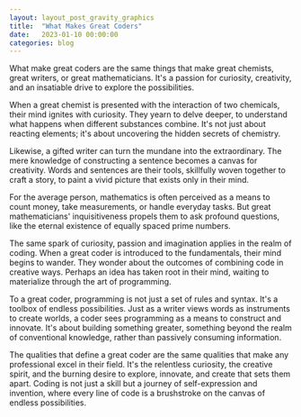 ```yaml
---
layout: layout_post_gravity_graphics
title:  "What Makes Great Coders"
date:   2023-01-10 00:00:00
categories: blog
---
```

What make great coders are the same things that make great chemists, great writers, or great mathematicians. It's a passion for curiosity, creativity, and an insatiable drive to explore the possibilities.

When a great chemist is presented with the interaction of two chemicals, their mind ignites with curiosity. They yearn to delve deeper, to understand what happens when different substances combine. It's not just about reacting elements; it's about uncovering the hidden secrets of chemistry.

Likewise, a gifted writer can turn the mundane into the extraordinary. The mere knowledge of constructing a sentence becomes a canvas for creativity. Words and sentences are their tools, skillfully woven together to craft a story, to paint a vivid picture that exists only in their mind.

For the average person, mathematics is often perceived as a means to count money, take measurements, or handle everyday tasks. But great mathematicians' inquisitiveness propels them to ask profound questions, like the eternal existence of equally spaced prime numbers.

The same spark of curiosity, passion and imagination applies in the realm of coding. When a great coder is introduced to the fundamentals, their mind begins to wander. They wonder about the outcomes of combining code in creative ways. Perhaps an idea has taken root in their mind, waiting to materialize through the art of programming.

To a great coder, programming is not just a set of rules and syntax. It's a toolbox of endless possibilities. Just as a writer views words as instruments to create worlds, a coder sees programming as a means to construct and innovate. It's about building something greater, something beyond the realm of conventional knowledge, rather than passively consuming information.

The qualities that define a great coder are the same qualities that make any professional excel in their field. It's the relentless curiosity, the creative spirit, and the burning desire to explore, innovate, and create that sets them apart. Coding is not just a skill but a journey of self-expression and invention, where every line of code is a brushstroke on the canvas of endless possibilities.